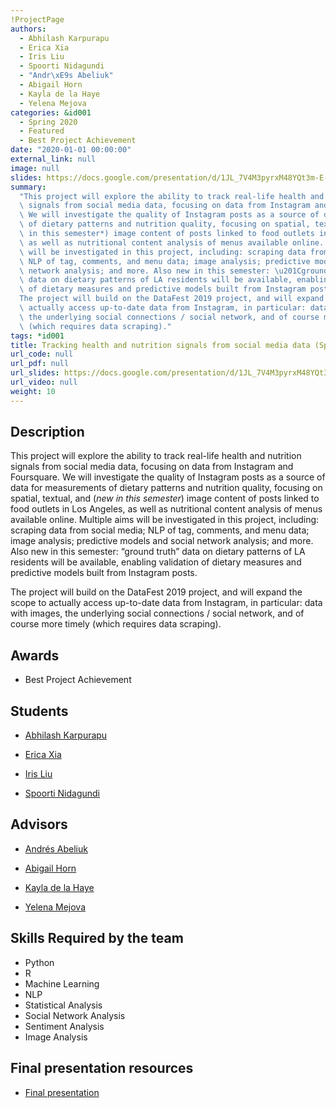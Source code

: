 ```yaml
---
!ProjectPage
authors:
  - Abhilash Karpurapu
  - Erica Xia
  - Iris Liu
  - Spoorti Nidagundi
  - "Andr\xE9s Abeliuk"
  - Abigail Horn
  - Kayla de la Haye
  - Yelena Mejova
categories: &id001
  - Spring 2020
  - Featured
  - Best Project Achievement
date: "2020-01-01 00:00:00"
external_link: null
image: null
slides: https://docs.google.com/presentation/d/1JL_7V4M3pyrxM48YQt3m-E-MgTgvE4s4/edit?usp=sharing&ouid=116088473370484068569&rtpof=true&sd=true
summary:
  "This project will explore the ability to track real-life health and nutrition\
  \ signals from social media data, focusing on data from Instagram and Foursquare.\
  \ We will investigate the quality of Instagram posts as a source of data for measurements\
  \ of dietary patterns and nutrition quality, focusing on spatial, textual, and (*new\
  \ in this semester*) image content of posts linked to food outlets in Los Angeles,\
  \ as well as nutritional content analysis of menus available online. Multiple aims\
  \ will be investigated in this project, including: scraping data from social media;\
  \ NLP of tag, comments, and menu data; image analysis; predictive models and social\
  \ network analysis; and more. Also new in this semester: \u201Cground truth\u201D\
  \ data on dietary patterns of LA residents will be available, enabling validation\
  \ of dietary measures and predictive models built from Instagram posts.\r\n\r\n\
  The project will build on the DataFest 2019 project, and will expand the scope to\
  \ actually access up-to-date data from Instagram, in particular: data with images,\
  \ the underlying social connections / social network, and of course more timely\
  \ (which requires data scraping)."
tags: *id001
title: Tracking health and nutrition signals from social media data (Spring - 2020)
url_code: null
url_pdf: null
url_slides: https://docs.google.com/presentation/d/1JL_7V4M3pyrxM48YQt3m-E-MgTgvE4s4/edit?usp=sharing&ouid=116088473370484068569&rtpof=true&sd=true
url_video: null
weight: 10
---
```


## Description

This project will explore the ability to track real-life health and nutrition signals from social media data, focusing on data from Instagram and Foursquare. We will investigate the quality of Instagram posts as a source of data for measurements of dietary patterns and nutrition quality, focusing on spatial, textual, and (_new in this semester_) image content of posts linked to food outlets in Los Angeles, as well as nutritional content analysis of menus available online. Multiple aims will be investigated in this project, including: scraping data from social media; NLP of tag, comments, and menu data; image analysis; predictive models and social network analysis; and more. Also new in this semester: “ground truth” data on dietary patterns of LA residents will be available, enabling validation of dietary measures and predictive models built from Instagram posts.

The project will build on the DataFest 2019 project, and will expand the scope to actually access up-to-date data from Instagram, in particular: data with images, the underlying social connections / social network, and of course more timely (which requires data scraping).

## Awards

- Best Project Achievement

## Students

- [Abhilash Karpurapu](../../../author/abhilash-karpurapu)

- [Erica Xia](../../../author/erica-xia)

- [Iris Liu](../../../author/iris-liu)

- [Spoorti Nidagundi](../../../author/spoorti-nidagundi)

## Advisors

- [Andrés Abeliuk](../../../author/andres-abeliuk)

- [Abigail Horn](../../../author/abigail-horn)

- [Kayla de la Haye](../../../author/kayla-de-la-haye)

- [Yelena Mejova](../../../author/yelena-mejova)

## Skills Required by the team

- Python
- R
- Machine Learning
- NLP
- Statistical Analysis
- Social Network Analysis
- Sentiment Analysis
- Image Analysis

## Final presentation resources

- [Final presentation](https://docs.google.com/presentation/d/1JL_7V4M3pyrxM48YQt3m-E-MgTgvE4s4/edit?usp=sharing&ouid=116088473370484068569&rtpof=true&sd=true)
